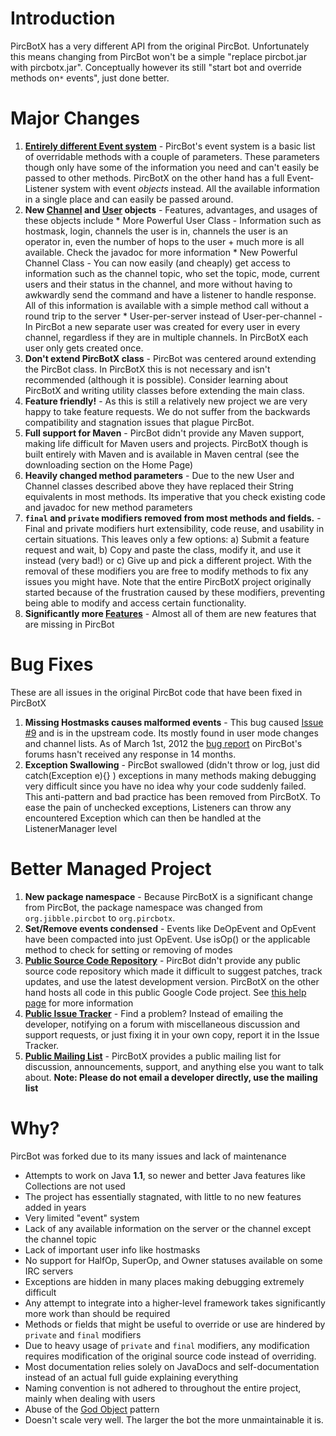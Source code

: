 # Introduction #

PircBotX has a very different API from the original PircBot. Unfortunately this means changing from PircBot won't be a simple "replace pircbot.jar with pircbotx.jar". Conceptually however its still "start bot and override methods on`*` events", just done better.



# Major Changes #

  1. **[Entirely different Event system](EventSystemExplained.md)** - PircBot's event system is a basic list of overridable methods with a couple of parameters. These parameters though only have some of the information you need and can't easily be passed to other methods. PircBotX on the other hand has a full Event-Listener system with event _objects_ instead. All the available information in a single place and can easily be passed around.
  1. **New [Channel](http://site.pircbotx.googlecode.com/hg-history/2.0/apidocs/org/pircbotx/Channel.html) and [User](http://site.pircbotx.googlecode.com/hg-history/2.0/apidocs/org/pircbotx/User.html) objects** - Features, advantages, and usages of these objects include
    * More Powerful User Class - Information such as hostmask, login, channels the user is in, channels the user is an operator in, even the number of hops to the user + much more is all available. Check the javadoc for more information
    * New Powerful Channel Class - You can now easily (and cheaply) get access to information such as the channel topic, who set the topic, mode, current users and their status in the channel, and more without having to awkwardly send the command and have a listener to handle response. All of this information is available with a simple method call without a round trip to the server
    * User-per-server instead of User-per-channel - In PircBot a new separate user was created for every user in every channel, regardless if they are in multiple channels. In PircBotX each user only gets created once.
  1. **Don't extend PircBotX class** - PircBot was centered around extending the PircBot class. In PircBotX this is not necessary and isn't recommended (although it is possible). Consider learning about PircBotX and writing utility classes before extending the main class.
  1. **Feature friendly!** - As this is still a relatively new project we are very happy to take feature requests. We do not suffer from the backwards compatibility and stagnation issues that plague PircBot.
  1. **Full support for Maven** - PircBot didn't provide any Maven support, making life difficult for Maven users and projects. PircBotX though is built entirely with Maven and is available in Maven central (see the downloading section on the Home Page)
  1. **Heavily changed method parameters** - Due to the new User and Channel classes described above they have replaced their String equivalents in most methods. Its imperative that you check existing code and javadoc for new method parameters
  1. **`final` and `private` modifiers removed from most methods and fields.** - Final and private modifiers hurt extensibility, code reuse, and usability in certain situations. This leaves only a few options: a) Submit a feature request and wait, b) Copy and paste the class, modify it, and use it instead (very bad!) or c) Give up and pick a different project. With the removal of these modifiers you are free to modify methods to fix any issues you might have. Note that the entire PircBotX project originally started because of the frustration caused by these modifiers, preventing being able to modify and access certain functionality.
  1. **Significantly more [Features](Features.md)** - Almost all of them are new features that are missing in PircBot

# Bug Fixes #

These are all issues in the original PircBot code that have been fixed in PircBotX

  1. **Missing Hostmasks causes malformed events** - This bug caused [Issue #9](https://code.google.com/p/pircbotx/issues/detail?id=#9) and is in the upstream code. Its mostly found in user mode changes and channel lists. As of March 1st, 2012 the [bug report](http://www.deaded.com/forum/viewtopic.php?showtopic=1628) on PircBot's forums hasn't received any response in 14 months.
  1. **Exception Swallowing** - PircBot swallowed (didn't throw or log, just did catch(Exception e){} ) exceptions in many methods making debugging very difficult since you have no idea why your code suddenly failed. This anti-pattern and bad practice has been removed from PircBotX. To ease the pain of unchecked exceptions, Listeners can throw any encountered Exception which can then be handled at the ListenerManager level

# Better Managed Project #

  1. **New package namespace** - Because PircBotX is a significant change from PircBot, the package namespace was changed from `org.jibble.pircbot` to `org.pircbotx`.
  1. **Set/Remove events condensed** - Events like DeOpEvent and OpEvent have been compacted into just OpEvent. Use isOp() or the applicable method to check for setting or removing of modes
  1. **[Public Source Code Repository](http://code.google.com/p/pircbotx/source/list)** - PircBot didn't provide any public source code repository which made it difficult to suggest patches, track updates, and use the latest development version. PircBotX on the other hand hosts all code in this public Google Code project. See [this help page](http://code.google.com/p/pircbotx/source/checkout) for more information
  1. **[Public Issue Tracker](http://code.google.com/p/pircbotx/issues/list)** - Find a problem? Instead of emailing the developer, notifying on a forum with miscellaneous discussion and support requests, or just fixing it in your own copy, report it in the Issue Tracker.
  1. **[Public Mailing List](http://groups.google.com/group/pircbotx)** - PircBotX provides a public mailing list for discussion, announcements, support, and anything else you want to talk about. **Note: Please do not email a developer directly, use the mailing list**

# Why? #

PircBot was forked due to its many issues and lack of maintenance
  * Attempts to work on Java **1.1**, so newer and better Java features like Collections are not used
  * The project has essentially stagnated, with little to no new features added in years
  * Very limited "event" system
  * Lack of any available information on the server or the channel except the channel topic
  * Lack of important user info like hostmasks
  * No support for HalfOp, SuperOp, and Owner statuses available on some IRC servers
  * Exceptions are hidden in many places making debugging extremely difficult
  * Any attempt to integrate into a higher-level framework takes significantly more work than should be required
  * Methods or fields that might be useful to override or use are hindered by `private` and `final` modifiers
  * Due to heavy usage of `private` and `final` modifiers, any modification requires modification of the original source code instead of overriding.
  * Most documentation relies solely on JavaDocs and self-documentation instead of an actual full guide explaining everything
  * Naming convention is not adhered to throughout the entire project, mainly when dealing with users
  * Abuse of the [God Object](http://en.wikipedia.org/wiki/God_object) pattern
  * Doesn't scale very well. The larger the bot the more unmaintainable it is.